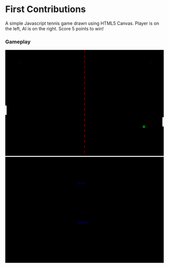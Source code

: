 # First Contributions

A simple Javascript tennis game drawn using HTML5 Canvas. Player is on the left, AI is on the right. Score 5 points to win!

### Gameplay

<img width="600" src="assets/gameplay.png" alt="gameplay" />
<img width="600" src="assets/winscreen.png" alt="winning screen" />
